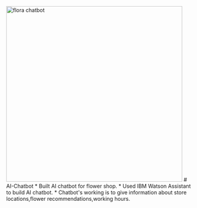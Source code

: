 <img width="470" alt="flora chatbot" src="https://user-images.githubusercontent.com/65405782/132210149-b6c1a86f-212d-4453-b64a-2de2bbaf56e9.png">
# AI-Chatbot
* Built AI chatbot for flower shop. 
* Used IBM Watson Assistant to build AI chatbot. 
* Chatbot's working is to give information about store locations,flower recommendations,working hours.

